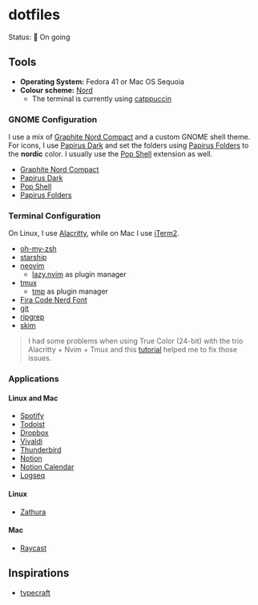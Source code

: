 # dotfiles

Status: 🚧 On going

## Tools 

- **Operating System:** Fedora 41 or Mac OS Sequoia
- **Colour scheme:** [Nord](https://github.com/arcticicestudio/nord)
    - The terminal is currently using [catppuccin](https://catppuccin.com)

### GNOME Configuration

I use a mix of [Graphite Nord Compact](https://github.com/vinceliuice/Graphite-gtk-theme)
and a custom GNOME shell theme. For icons, I use
[Papirus Dark](https://github.com/PapirusDevelopmentTeam/papirus-icon-theme) and set the folders
using [Papirus Folders](https://github.com/PapirusDevelopmentTeam/papirus-folders) to the **nordic**
color. I usually use the [Pop Shell](https://github.com/pop-os/shell) extension as well.

- [Graphite Nord Compact](https://github.com/vinceliuice/Graphite-gtk-theme)
- [Papirus Dark](https://github.com/PapirusDevelopmentTeam/papirus-icon-theme)
- [Pop Shell](https://github.com/pop-os/shell)
- [Papirus Folders](https://github.com/PapirusDevelopmentTeam/papirus-folders)

### Terminal Configuration

On Linux, I use [Alacritty](https://github.com/alacritty/alacritty), while on Mac I use
[iTerm2](https://iterm2.com/).

- [oh-my-zsh](https://github.com/ohmyzsh/ohmyzsh)
- [starship](https://starship.rs)
- [neovim](https://neovim.io)
    - [lazy.nvim](https://github.com/folke/lazy.nvim) as plugin manager
- [tmux](https://github.com/tmux/tmux)
    - [tmp](https://github.com/tmux-plugins/tpm) as plugin manager
- [Fira Code Nerd Font](https://www.nerdfonts.com/font-downloads)
- [git](https://git-scm.com/)
- [ripgrep](https://github.com/BurntSushi/ripgrep)
- [skim](https://github.com/skim-rs/skim)

> I had some problems when using True Color (24-bit) with the trio Alacritty + Nvim + Tmux
> and this [tutorial](https://gist.github.com/andersevenrud/015e61af2fd264371032763d4ed965b6)
> helped me to fix those issues.

### Applications

#### Linux and Mac

- [Spotify](https://open.spotify.com/)
- [Todoist](https://todoist.com/)
- [Dropbox](https://www.dropbox.com/)
- [Vivaldi](https://vivaldi.com)
- [Thunderbird](https://www.thunderbird.net/)
- [Notion](https://www.notion.so)
- [Notion Calendar](https://calendar.notion.so)
- [Logseq](https://logseq.com)

#### Linux

- [Zathura](https://github.com/pwmt/zathura)

#### Mac

- [Raycast](https://www.raycast.com/)

## Inspirations

- [typecraft](https://www.youtube.com/@typecraft_dev)

